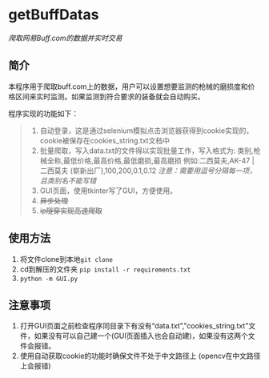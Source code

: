 # getBuffDatas
_爬取网易Buff.com的数据并实时交易_

## 简介
本程序用于爬取buff.com上的数据，用户可以设置想要监测的枪械的磨损度和价格区间来实时监测。如果监测到符合要求的装备就会自动购买。

程序实现的功能如下：
>1. 自动登录，这是通过selenium模拟点击浏览器获得到cookie实现的，cookie被保存在cookies_string.txt文档中
>2. 批量爬取，写入data.txt的文件得以实现批量工作，写入格式为: 类别,枪械全称,最低价格,最高价格,最低磨损,最高磨损 例如:二西莫夫,AK-47 | 二西莫夫 (崭新出厂),100,200,0.1,0.12 *注意：需要用逗号分隔每一项，且类别名不能写错*
>3. GUI页面，使用tkinter写了GUI，方便使用。
>4. ~~异步处理~~
>5. ~~ip隧穿实现高速爬取~~


## 使用方法

1. 将文件clone到本地`git clone`
2. cd到解压的文件夹 `pip install -r requirements.txt`
3. `python -m GUI.py`

## 注意事项
1. 打开GUI页面之前检查程序同目录下有没有“data.txt”,"cookies_string.txt"文件，如果没有可以自己建一个(GUI页面插入也会自动建)，如果没有这两个文件会报错。
2. 使用自动获取cookie的功能时确保文件不处于中文路径上 (opencv在中文路径上会报错)
